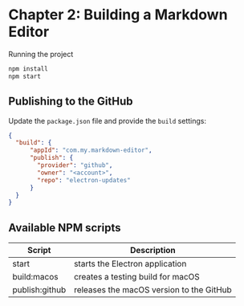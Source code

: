 # Chapter 2: Building a Markdown Editor

Running the project

```sh
npm install
npm start
```

## Publishing to the GitHub

Update the `package.json` file and provide the `build` settings:

```json
{
  "build": {
      "appId": "com.my.markdown-editor",
      "publish": {
        "provider": "github",
        "owner": "<account>",
        "repo": "electron-updates"
      }
  }
}
```

## Available NPM scripts

| Script | Description |
| --- | --- |
| start | starts the Electron application |
| build:macos | creates a testing build for macOS |
| publish:github | releases the macOS version to the GitHub |